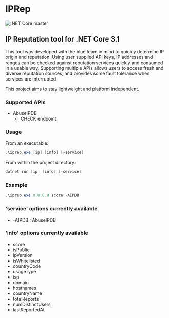 # IPRep 
![.NET Core](https://github.com/jbies121/iprep/workflows/.NET%20Core/badge.svg) master

## IP Reputation tool for .NET Core 3.1
This tool was developed with the blue team in mind to quickly determine IP origin and reputation.
Using user supplied API keys, IP addresses and ranges can be checked against reputation services quickly and consumed in a usable way.
Supporting multiple APIs allows users to access fresh and diverse reputation sources, and provides some fault tolerance when services are interrupted.

This project aims to stay lightweight and platform independent.

### Supported APIs
- AbuseIPDB
  - CHECK endpoint

### Usage
From an executable:
```powershell
.\iprep.exe [ip] [info] [-service]
```

From within the project directory:
```powershell 
dotnet run [ip] [info] [-service]
```

### Example
```powershell
.\iprep.exe 8.8.8.8 score -AIPDB
```

### 'service' options currently available
- -AIPDB : AbuseIPDB

### 'info' options currently available
- score
- isPublic
- ipVersion
- isWhitelisted
- countryCode
- usageType
- isp
- domain
- hostnames
- countryName
- totalReports
- numDistinctUsers
- lastReportedAt
